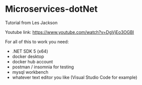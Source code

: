 # Microservices-dotNet
Tutorial from Les Jackson

Youtube link:
https://www.youtube.com/watch?v=DgVjEo3OGBI

For all of this to work you need:
- .NET SDK 5 (x64)
- docker desktop
- docker hub account
- postman / insomnia for testing
- mysql workbench
- whatever text editor you like (Visual Studio Code for example)